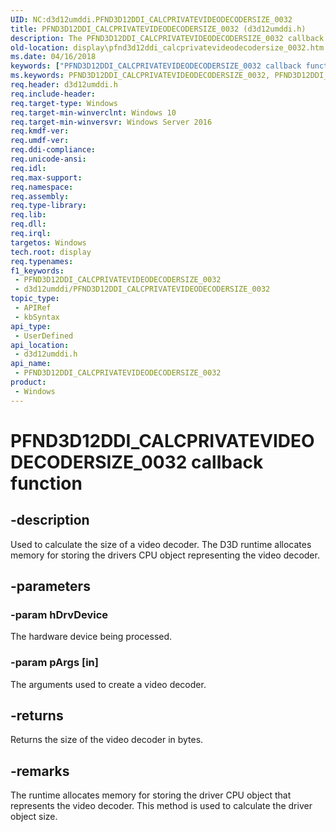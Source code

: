 ```yaml
---
UID: NC:d3d12umddi.PFND3D12DDI_CALCPRIVATEVIDEODECODERSIZE_0032
title: PFND3D12DDI_CALCPRIVATEVIDEODECODERSIZE_0032 (d3d12umddi.h)
description: The PFND3D12DDI_CALCPRIVATEVIDEODECODERSIZE_0032 callback function calculates the size of a video decoder.
old-location: display\pfnd3d12ddi_calcprivatevideodecodersize_0032.htm
ms.date: 04/16/2018
keywords: ["PFND3D12DDI_CALCPRIVATEVIDEODECODERSIZE_0032 callback function"]
ms.keywords: PFND3D12DDI_CALCPRIVATEVIDEODECODERSIZE_0032, PFND3D12DDI_CALCPRIVATEVIDEODECODERSIZE_0032 entry, PFND3D12DDI_CALCPRIVATEVIDEODECODERSIZE_0032 entry point [Display Devices], d3d12umddi/PFND3D12DDI_CALCPRIVATEVIDEODECODERSIZE_0032, display.pfnd3d12ddi_calcprivatevideodecodersize_0032
req.header: d3d12umddi.h
req.include-header: 
req.target-type: Windows
req.target-min-winverclnt: Windows 10
req.target-min-winversvr: Windows Server 2016
req.kmdf-ver: 
req.umdf-ver: 
req.ddi-compliance: 
req.unicode-ansi: 
req.idl: 
req.max-support: 
req.namespace: 
req.assembly: 
req.type-library: 
req.lib: 
req.dll: 
req.irql: 
targetos: Windows
tech.root: display
req.typenames: 
f1_keywords:
 - PFND3D12DDI_CALCPRIVATEVIDEODECODERSIZE_0032
 - d3d12umddi/PFND3D12DDI_CALCPRIVATEVIDEODECODERSIZE_0032
topic_type:
 - APIRef
 - kbSyntax
api_type:
 - UserDefined
api_location:
 - d3d12umddi.h
api_name:
 - PFND3D12DDI_CALCPRIVATEVIDEODECODERSIZE_0032
product:
 - Windows
---
```


# PFND3D12DDI_CALCPRIVATEVIDEODECODERSIZE_0032 callback function


## -description

Used to calculate the size of a video decoder. The D3D runtime allocates memory for storing the drivers CPU object representing the video decoder.

## -parameters

### -param hDrvDevice

The hardware device being processed.

### -param pArgs [in]

The arguments used to create a video decoder.

## -returns

Returns the size of the video decoder in bytes.

## -remarks

The runtime allocates memory for storing the driver CPU object that represents the video decoder.  This method is used to calculate the driver object size.

